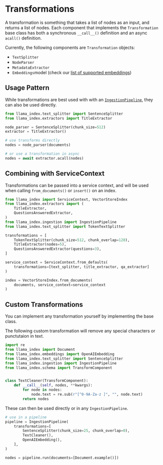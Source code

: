 # Transformations

A transformation is something that takes a list of nodes as an input, and returns a list of nodes. Each component that implements the `Transformation` base class has both a synchronous `__call__()` definition and an async `acall()` definition.

Currently, the following components are `Transformation` objects:

- `TextSplitter`
- `NodeParser`
- `MetadataExtractor`
- `Embeddings`model (check our [list of supported embeddings](list_of_embeddings))

## Usage Pattern

While transformations are best used with with an [`IngestionPipeline`](./root.md), they can also be used directly.

```python
from llama_index.text_splitter import SentenceSplitter
from llama_index.extractors import TitleExtractor

node_parser = SentenceSplitter(chunk_size=512)
extractor = TitleExtractor()

# use transforms directly
nodes = node_parser(documents)

# or use a transformation in async
nodes = await extractor.acall(nodes)
```

## Combining with ServiceContext

Transformations can be passed into a service context, and will be used when calling `from_documents()` or `insert()` on an index.

```python
from llama_index import ServiceContext, VectorStoreIndex
from llama_index.extractors import (
    TitleExtractor,
    QuestionsAnsweredExtractor,
)
from llama_index.ingestion import IngestionPipeline
from llama_index.text_splitter import TokenTextSplitter

transformations = [
    TokenTextSplitter(chunk_size=512, chunk_overlap=128),
    TitleExtractor(nodes=5),
    QuestionsAnsweredExtractor(questions=3),
]

service_context = ServiceContext.from_defaults(
    transformations=[text_splitter, title_extractor, qa_extractor]
)

index = VectorStoreIndex.from_documents(
    documents, service_context=service_context
)
```

## Custom Transformations

You can implement any transformation yourself by implementing the base class.

The following custom transformation will remove any special characters or punctutaion in text.

```python
import re
from llama_index import Document
from llama_index.embeddings import OpenAIEmbedding
from llama_index.text_splitter import SentenceSplitter
from llama_index.ingestion import IngestionPipeline
from llama_index.schema import TransformComponent


class TextCleaner(TransformComponent):
    def __call__(self, nodes, **kwargs):
        for node in nodes:
            node.text = re.sub(r"[^0-9A-Za-z ]", "", node.text)
        return nodes
```

These can then be used directly or in any `IngestionPipeline`.

```python
# use in a pipeline
pipeline = IngestionPipeline(
    transformations=[
        SentenceSplitter(chunk_size=25, chunk_overlap=0),
        TextCleaner(),
        OpenAIEmbedding(),
    ],
)

nodes = pipeline.run(documents=[Document.example()])
```
